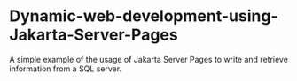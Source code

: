 # Dynamic-web-development-using-Jakarta-Server-Pages
A simple example of the usage of Jakarta Server Pages to write and retrieve information from a SQL server.
